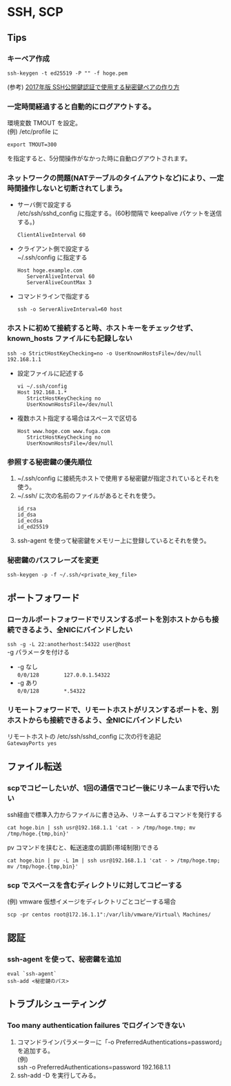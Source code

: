 # SSH, SCP

## Tips
### キーペア作成
```
ssh-keygen -t ed25519 -P "" -f hoge.pem
```
(参考) [2017年版 SSH公開鍵認証で使用する秘密鍵ペアの作り方](https://qiita.com/wnoguchi/items/a72a042bb8159c35d056#%E5%9C%A7%E5%80%92%E7%9A%84%E3%81%AB%E6%84%8F%E8%AD%98%E9%AB%98%E3%81%84-ed25519)

### 一定時間経過すると自動的にログアウトする。
環境変数 TMOUT を設定。  
(例) /etc/profile に
```
export TMOUT=300
```
を指定すると、5分間操作がなかった時に自動ログアウトされます。

### ネットワークの問題(NATテーブルのタイムアウトなど)により、一定時間操作しないと切断されてしまう。
* サーバ側で設定する  
/etc/ssh/sshd_config に指定する。(60秒間隔で keepalive パケットを送信する。)  
  ```
  ClientAliveInterval 60
  ```
* クライアント側で設定する  
~/.ssh/config に指定する  
  ```
  Host hoge.example.com
     ServerAliveInterval 60
     ServerAliveCountMax 3
  ```
* コマンドラインで指定する   
  ```
  ssh -o ServerAliveInterval=60 host
  ```

### ホストに初めて接続すると時、ホストキーをチェックせず、known_hosts ファイルにも記録しない
    ssh -o StrictHostKeyChecking=no -o UserKnownHostsFile=/dev/null 192.168.1.1
* 設定ファイルに記述する  
  ```
  vi ~/.ssh/config
  Host 192.168.1.*
     StrictHostKeyChecking no
     UserKnownHostsFile=/dev/null
  ```
* 複数ホスト指定する場合はスペースで区切る  
  ```
  Host www.hoge.com www.fuga.com
     StrictHostKeyChecking no
     UserKnownHostsFile=/dev/null
  ```

### 参照する秘密鍵の優先順位

1. ~/.ssh/config に接続先ホストで使用する秘密鍵が指定されているとそれを使う。
1. ~/.ssh/ に次の名前のファイルがあるとそれを使う。
   ```
   id_rsa
   id_dsa
   id_ecdsa
   id_ed25519
   ```
1. ssh-agent を使って秘密鍵をメモリー上に登録しているとそれを使う。

### 秘密鍵のパスフレーズを変更

```
ssh-keygen -p -f ~/.ssh/<private_key_file>
```

## ポートフォワード
### ローカルポートフォワードでリスンするポートを別ホストからも接続できるよう、全NICにバインドしたい
`ssh -g -L 22:anotherhost:54322 user@host`  
-g パラメータを付ける  
* -g なし  
`0/0/128        127.0.0.1.54322`
* -g あり  
`0/0/128        *.54322`

### リモートフォワードで、リモートホストがリスンするポートを、別ホストからも接続できるよう、全NICにバインドしたい
リモートホストの /etc/ssh/sshd_config に次の行を追記  
`GatewayPorts yes`

## ファイル転送
### scpでコピーしたいが、1回の通信でコピー後にリネームまで行いたい
ssh経由で標準入力からファイルに書き込み、リネームするコマンドを発行する
```
cat hoge.bin | ssh usr@192.168.1.1 'cat - > /tmp/hoge.tmp; mv /tmp/hoge.{tmp,bin}'
```
pv コマンドを挟むと、転送速度の調節(帯域制限)できる
```
cat hoge.bin | pv -L 1m | ssh usr@192.168.1.1 'cat - > /tmp/hoge.tmp; mv /tmp/hoge.{tmp,bin}'
```

### scp でスペースを含むディレクトリに対してコピーする
(例) vmware 仮想イメージをディレクトリごとコピーする場合
```
scp -pr centos root@172.16.1.1":/var/lib/vmware/Virtual\ Machines/
```

## 認証
### ssh-agent を使って、秘密鍵を追加
```
eval `ssh-agent`
ssh-add <秘密鍵のパス>
```

## トラブルシューティング

### Too many authentication failures でログインできない
1.  コマンドラインパラメーターに「-o PreferredAuthentications=password」を追加する。  
(例)  
ssh -o PreferredAuthentications=password 192.168.1.1  
1. ssh-add -D を実行してみる。 
